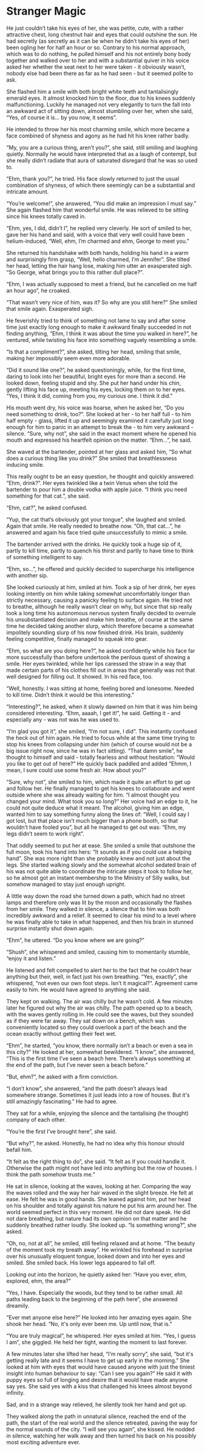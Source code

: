 # Stranger Magic

He just couldn’t take his eyes of her, she was petite, cute, with a rather attractive chest, long chestnut hair and eyes that could outshine the sun. He had secretly (as secretly as it can be when he didn’t take his eyes of her) been ogling her for half an hour or so. Contrary to his normal approach, which was to do nothing, he pulled himself and his not entirely bony body together and walked over to her and with a substantial quiver in his voice asked her whether the seat next to her were taken - it obviously wasn’t, nobody else had been there as far as he had seen - but it seemed polite to ask.

She flashed him a smile with both bright white teeth and tantalisingly emerald eyes. It almost knocked him to the floor, due to his knees suddenly malfunctioning. Luckily he managed not very elegantly to turn the fall into an awkward act of sitting down, almost stumbling over her, when she said, “Yes, of course it is… by you now, it seems”.

He intended to throw her his most charming smile, which more became a face combined of shyness and agony as he had hit his knee rather badly.

“My, you are a curious thing, aren’t you?”, she said, still smiling and laughing quietly. Normally he would have interpreted that as a laugh of contempt, but she really didn’t radiate that aura of saturated disregard that he was so used to.
 
“Ehm, thank you?”, he tried. His face slowly returned to just the usual combination of shyness, of which there seemingly can be a substantial and intricate amount.

“You’re welcome!”, she answered, “You did make an impression I must say.” She again flashed him that wonderful smile. He was relieved to be sitting since his knees totally caved in.

“Ehm, yes, I did, didn’t I”, he replied very cleverly. He sort of smiled to her, gave her his hand and said, with a voice that very well could have been helium-induced, “Well, ehm, I’m charmed and ehm, George to meet you.”

She returned his handshake with both hands, holding his hand in a warm and surprisingly firm grasp, “Well, hello charmed, I’m Jennifer”. She tilted her head, letting the hair hang lose, making him utter an exasperated sigh. “So George, what brings you to this rather dull place?”.

“Ehm, I was actually supposed to meet a friend, but he cancelled on me half an hour ago”, he croaked.

“That wasn’t very nice of him, was it? So why are you still here?” She smiled that smile again. Exasperated sigh.

He feverishly tried to think of something not lame to say and after some time just exactly long enough to make it awkward finally succeeded in not finding anything, “Ehm, I think it was about the time you walked in here?”, he ventured, while twisting his face into something vaguely resembling a smile.

“Is that a compliment?”, she asked, tilting her head, smiling that smile, making her impossibly seem even more adorable.

“Did it sound like one?”, he asked questioningly, while, for the first time, daring to look into her beautiful, bright eyes for more than a second. He looked down, feeling stupid and shy. She put her hand under his chin, gently lifting his face up, meeting his eyes, locking them on to her eyes. “Yes, I think it did, coming from you, my curious one. I think it did.”

His mouth went dry, his voice was hoarse, when he asked her, “Do you need something to drink, too?”. She looked at her - to her half full - to him half empty - glass, lifted it up and seemingly examined it carefully just long enough for him to panic in an attempt to break the - to him very awkward - silence. “Sure, why not”, she said in the exact moment where he opened his mouth and expressed his heartfelt opinion on the matter. “Ehm…”, he said. 

She waved at the bartender, pointed at her glass and asked him, “So what does a curious thing like you drink?” She smiled that breathlessness inducing smile.

This really ought to be an easy question, he thought and quickly answered: “Ehm, drink?”. Her eyes twinkled like a twin Venus when she told the bartender to pour him a double vodka with apple juice. “I  think you need something for that cat.”, she said.

“Ehm, cat?”, he asked confused.

“Yup, the cat that’s obviously got your tongue”, she laughed and smiled. Again that smile. He really needed to breathe now. “Oh, that cat…”, he answered and again his face tried quite unsuccessfully to mimic a smile.

The bartender arrived with the drinks. He quickly took a huge sip of it, partly to kill time, partly to quench his thirst and partly to have time to think of something intelligent to say.

“Ehm, so…”, he offered and quickly decided to supercharge his intelligence with another sip.

She looked curiously at him, smiled at him. Took a sip of her drink, her eyes looking intently on him while taking somewhat uncomfortably longer than strictly necessary, causing a panicky feeling to surface again. He tried not to breathe, although he really wasn’t clear on why, but since that sip really took a long time his autonomous nervous system finally decided to overrule his unsubstantiated decision and make him breathe, of course at the same time he decided taking another slurp, which therefore became a somewhat impolitely sounding slurp of his now finished drink. His brain, suddenly feeling competitive, finally managed to squeak into gear.

“Ehm, so what are you doing here?”, he asked confidently while his face far more successfully than before undertook the perilous quest of showing a smile. Her eyes twinkled, while her lips caressed the straw in a way that made certain parts of his clothes fill out in areas that generally was not that well designed for filling out. It showed. In his red face, too.

“Well, honestly. I was sitting at home, feeling bored and lonesome. Needed to kill time. Didn’t think it would be this interesting.”

“Interesting?”, he asked, when it slowly dawned on him that it was him being considered interesting. “Ehm, aaaah, I get it!”, he said. Getting it - and especially any - was not was he was used to.

“I’m glad you got it”, she smiled, “I’m not sure, I did”. This instantly confused the heck out of him again. He tried to focus while at the same time trying to stop his knees from collapsing under him (which of course would not be a big issue right now, since he was in fact sitting). “That damn smile”, he thought to himself and said - totally fearless and without hesitation: “Would you like to get out of here?” He quickly back paddled and added “Ehmm, I mean, I sure could use some fresh air. How about you?”

“Sure, why not”, she smiled to him, which made it quite an effort to get up and follow her. He finally managed to get his knees to collaborate and went outside where she was already waiting for him. “I almost thought you changed your mind. What took you so long?” Her voice had an edge to it, he could not quite deduce what it meant. The alcohol, giving him an edge, wanted him to say something funny along the lines of: “Well, I could say I got lost, but that place isn’t much bigger than a phone booth, so that wouldn’t have fooled you”, but all he managed to get out was: “Ehm, my legs didn’t seem to work right”.

That oddly seemed to put her at ease. She smiled a smile that outshone the full moon, took his hand into hers: “It sounds as if you could use a helping hand”. She was more right than she probably knew and not just about the legs. She started walking slowly and the somewhat alcohol sedated brain of his was not quite able to coordinate the intricate steps it took to follow her, so he almost got an instant membership to the Ministry of Silly walks, but somehow managed to stay just enough upright.

A little way down the road she turned down a path, which had no street lamps and therefore only was lit by the moon and occasionally the flashes from her smile. They walked in silence, a silence that to him was both incredibly awkward and a relief. It seemed to clear his mind to a level where he was finally able to take in what happened, and then his brain in stunned surprise instantly shut down again.

“Ehm”, he uttered. “Do you know where we are going?”

“Shush”, she whispered and smiled, causing him to momentarily stumble, “enjoy it and listen.”

He listened and felt compelled to alert her to the fact that he couldn’t hear anything but their, well, in fact just his own breathing. “Yes, exactly”, she whispered, “not even our own foot steps. Isn’t it magical?”. Agreement came easily to him. He would have agreed to anything she said.

They kept on walking. The air was chilly but he wasn’t cold. A few minutes later he figured out why the air was chilly. The path opened up to a beach, with the waves gently rolling in. He could see the waves, but they sounded as if they were far away. They sat down on a bench, which was conveniently located so they could overlook a part of the beach and the ocean exactly without getting their feet wet.

“Ehm”, he started, “you know, there normally isn’t a beach or even a sea in this city?” He looked at her, somewhat bewildered. “I know”, she answered, “This is the first time I’ve seen a beach here. There’s always something at the end of the path, but I’ve never seen a beach before.”

“But, ehm?”, he asked with a firm conviction.

“I don’t know”, she answered, “and the path doesn’t always lead somewhere strange. Sometimes it just leads into a row of houses. But it's still amazingly fascinating.” He had to agree.

They sat for a while, enjoying the silence and the tantalising (he thought) company of each other.

“You’re the first I’ve brought here”, she said.

“But why?”, he asked. Honestly, he had no idea why this honour should befall him.

“It felt as the right thing to do”, she said. “It felt as if you could handle it. Otherwise the path might not have led into anything but the row of houses. I think the path somehow trusts me.”

He sat in silence, looking at the waves, looking at her. Comparing the way the waves rolled and the way her hair waved in the slight breeze. He felt at ease. He felt he was in good hands. She leaned against him, put her head on his shoulder and totally against his nature he put his arm around her. The world seemed perfect in this very moment. He did not dare speak. He did not dare breathing, but nature had its own opinion on that matter and he suddenly breathed rather loudly. She looked up. “Is something wrong?”, she asked.

“Oh, no, not at all”, he smiled, still feeling relaxed and at home. “The beauty of the moment took my breath away”. He wrinkled his forehead in surprise over his unusually eloquent tongue, looked down and into her eyes and smiled. She smiled back. His lower legs appeared to fall off.

Looking out into the horizon, he quietly asked her: “Have you ever, ehm, explored, ehm, the area?”

“Yes, I have. Especially the woods, but they tend to be rather small. All paths leading back to the beginning of the path here”, she answered dreamily.

“Ever met anyone else here?” He looked into her amazing eyes again. She shook her head. “No, it's only ever been me. Up until now, that is.”

“You are truly magical”, he whispered. Her eyes smiled at him. “Yes, I guess I am”, she giggled. He held her tight, wanting the moment to last forever.

A few minutes later she lifted her head, “I’m really sorry”, she said, “but it's getting really late and it seems I have to get up early in the morning.” She looked at him with eyes that would have caused anyone with just the tiniest insight into human behaviour to say: “Can I see you again?” He said it with puppy eyes so full of longing and desire that it would have made anyone say yes. She said yes with a kiss that challenged his knees almost beyond infinity.

Sad, and in a strange way relieved, he silently took her hand and got up. 

They walked along the path in unnatural silence, reached the end of the path, the start of the real world and the silence retreated, paving the way for the normal sounds of the city. “I will see you again”, she kissed. He nodded in silence, watching her walk away and then turned his back on his possibly most exciting adventure ever. 